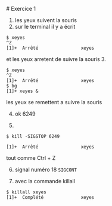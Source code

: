 # Exercice 1 
1. les yeux suivent la souris 
2. sur le terminal il y a écrit 
```
$ xeyes
^Z
[1]+  Arrêté                xeyes
```
et les yeux arretent de suivre la souris 
3. 
```
$ xeyes
^Z
[1]+  Arrêté                xeyes
$ bg
[1]+ xeyes &
```
les yeux se remettent a suivre la souris 

4. ok 6249

5. 
```
$ kill -SIGSTOP 6249

[1]+  Arrêté                xeyes
```
tout comme Ctrl + Z

6. signal numéro 18 `SIGCONT`

7. avec la commande killall 
```
$ killall xeyes
[1]+  Complété              xeyes
```

